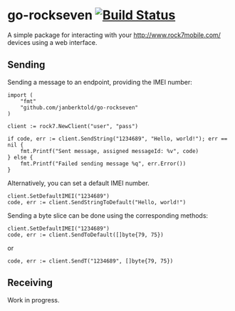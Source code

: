# go-rockseven [![Build Status](https://travis-ci.org/JanBerktold/go-rockseven.svg)](https://travis-ci.org/JanBerktold/go-rockseven)

A simple package for interacting with your http://www.rock7mobile.com/ devices using a web interface.

## Sending

Sending a message to an endpoint, providing the IMEI number:

	import (
		"fmt"
		"github.com/janberktold/go-rockseven"
	)

	client := rock7.NewClient("user", "pass")

	if code, err := client.SendString("1234689", "Hello, world!"); err == nil {
		fmt.Printf("Sent message, assigned messageId: %v", code)
	} else {
		fmt.Printf("Failed sending message %q", err.Error())
	}

Alternatively, you can set a default IMEI number.

	client.SetDefaultIMEI("1234689")
	code, err := client.SendStringToDefault("Hello, world!")


Sending a byte slice can be done using the corresponding methods:

	client.SetDefaultIMEI("1234689")
	code, err := client.SendToDefault([]byte{79, 75})

or

	code, err := client.SendT("1234689", []byte{79, 75})

## Receiving

Work in progress.
